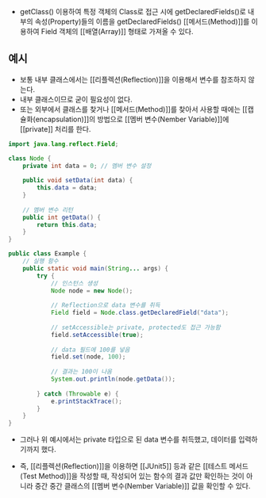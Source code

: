 - getClass() 이용하여 특정 객체의 Class로 접근 시에 getDeclaredFields()로 내부의 속성(Property)들의 이름을 getDeclaredFields() [[메서드(Method)]]를 이용하여 Field 객체의 [[배열(Array)]] 형태로 가져올 수 있다.

## 예시

- 보통 내부 클래스에서는 [[리플렉션(Reflection)]]을 이용해서 변수를 참조하지 않는다. 
- 내부 클래스이므로 굳이 필요성이 없다.
- 또는 외부에서 클래스를 찾거나 [[메서드(Method)]]를 찾아서 사용할 때에는 [[캡슐화(encapsulation)]]의 방법으로 [[멤버 변수(Nember Variable)]]에 [[private]] 처리를 한다.

```java
import java.lang.reflect.Field;

class Node {
	private int data = 0; // 멤버 변수 설정
	
	public void setData(int data) {
		this.data = data;
	}
	
	// 멤버 변수 리턴
	public int getData() {
		return this.data;
	}
}

public class Example {
	// 실행 함수
	public static void main(String... args) {
		try {
			// 인스턴스 생성
			Node node = new Node();
			
			// Reflection으로 data 변수를 취득
			Field field = Node.class.getDeclaredField("data");
			
			// setAccessible는 private, protected도 접근 가능함
			field.setAccessible(true);
			
			// data 필드에 100를 넣음
			field.set(node, 100);
			
			// 결과는 100이 나옴
			System.out.println(node.getData());
			
		} catch (Throwable e) {
			e.printStackTrace();
		}
	}
}
```

- 그러나 위 예시에서는 private 타입으로 된 data 변수를 취득했고, 데이터를 입력하기까지 했다.

- 즉, [[리플렉션(Reflection)]]을 이용하면 [[JUnit5]] 등과 같은 [[테스트 메서드(Test Method)]]을 작성할 때, 작성되어 있는 함수의 결과 값만 확인하는 것이 아니라 중간 중간 클래스의 [[멤버 변수(Nember Variable)]] 값을 확인할 수 있다.